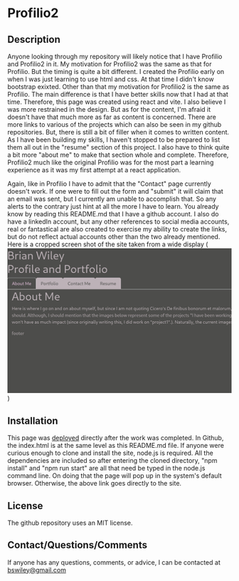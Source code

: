 # Profilio2

## Description

Anyone looking through my repository will likely notice that I have Profilio and Profilio2 in it.  My motivation for Profilio2 was the same as that for Profilio.  But the timing is quite a bit different.  I created the Profilio early on when I was just learning to use html and css.  At that time I didn't know bootstrap exixted.  Other than that my motivation for Profilio2 is the same as Profilio.  The main difference is that I have better skills now that I had at that time.  Therefore, this page was created using react and vite.  I also believe I was more restrained in the design.  But as for the content, I'm afraid it doesn't have that much more as far as content is concerned.  There are more links to various of the projects which can also be seen in my github repositories.  But, there is still a bit of filler when it comes to written content.  As I have been building my skills, I haven't stopped to be prepared to list them all out in the "resume" section of this project.  I also have to think quite a bit more "about me" to make that section whole and complete.  Therefore, Profilio2 much like the original Profilio was for the most part a learning experience as it was my first attempt at a react application. 

Again, like in Profilio I have to admit that the "Contact" page currently doesn't work.  If one were to fill out the form and "submit" it will claim that an email was sent, but I currently am unable to accomplish that.  So any alerts to the contrary just hint at all the more I have to learn. You already know by reading this README.md that I have a github account.  I also do have a linkedIn account, but any other references to social media accounts, real or fantastical are also created to exercise my ability to create the links, but do not reflect actual accounts other than the two already mentioned. Here is a cropped screen shot of the site taken from a wide display (![screen shot](/public/screenshot.jpg)) 

## Installation
This page was [deployed](https://main--celadon-croissant-e22e09.netlify.app/#Portfolio) directly after the work was completed.  In Github, the index.html is at the same level as this README.md file.  If anyone were curious enough to clone and install the site, node.js is required.  All the dependencies are included so after entering the cloned directory, "npm install" and "npm run start" are all that need be typed in the node.js command line.  On doing that the page will pop up in the system's default browser. Otherwise, the above link goes directly to the site.  

## License
The github repository uses an MIT license. 

## Contact/Questions/Comments

If anyone has any questions, comments, or advice, I can be contacted at bswiley@gmail.com
